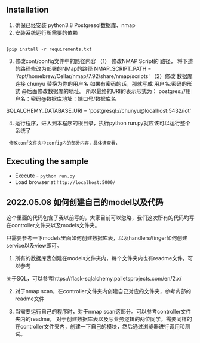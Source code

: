 ## Installation

1. 确保已经安装 python3.8 Postgresql数据库、nmap
2. 安装系统运行所需要的依赖
```

$pip install -r requirements.txt

```

3. 修改conf/config文件中的路径内容
（1） 修改NMAP Script的 路径， 将下述的路径修改为部署的NMap的路径
NMAP_SCRIPT_PATH = '/opt/homebrew/Cellar/nmap/7.92/share/nmap/scripts' 
（2）修改 数据库连接
chunyu 替换为你的用户名
如果有密码的话，那就写成 用户名:密码的形式
@后面修改数据库的地址。
所以最终的URI的表示形式为：
postgres://用户名：密码@数据库地址：端口号/数据库名

SQLALCHEMY_DATABASE_URI = 'postgresql://chunyu@localhost:5432/iot'

4. 运行程序，进入到本程序的根目录，执行python run.py就应该可以运行整个系统了


``` 修改conf文件夹中config内的部分内容，具体请查看，```

## Executing the sample

* Execute - ```python run.py```
* Load browser at ```http://localhost:5000/```

## 2022.05.08 如何创建自己的model以及代码

这个里面的代码包含了我以前写的，大家目前可以忽略，我们这次所有的代码均写在controller文件夹以及models文件夹。

只需要参考一下models里面如何创建数据库表，以及handlers/finger如何创建service以及view即可。

1. 所有的数据库表创建在models文件夹内，每个文件夹内也有readme文件，可以参考

关于SQL，可以参考https://flask-sqlalchemy.palletsprojects.com/en/2.x/

2. 对于nmap scan，在controller文件夹内创建自己对应的文件夹，参考内部的readme文件

3. 当需要运行自己的程序时，对于nmap scan这部分。可以参考controller文件夹内的readme， 对于创建数据库表以及写业务逻辑的两位同学，需要同样的在controller文件夹内，创建一下自己的模块，然后通过浏览器进行调用和测试。
